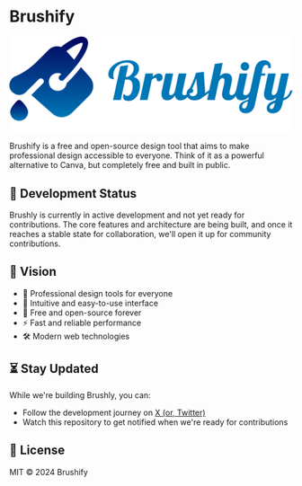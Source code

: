 <!-- prettier-ignore-start -->
# Brushify

![Brushify Logo](/public/logos/logo.svg)

Brushify is a free and open-source design tool that aims to make professional design accessible to everyone. Think of it as a powerful alternative to Canva, but completely free and built in public.

## 🚧 Development Status

Brushly is currently in active development and not yet ready for contributions. The core features and architecture are being built, and once it reaches a stable state for collaboration, we'll open it up for community contributions.

## 🎯 Vision

- 🎨 Professional design tools for everyone
- 💫 Intuitive and easy-to-use interface
- 🚀 Free and open-source forever
- ⚡️ Fast and reliable performance
- 🛠️ Modern web technologies

## ⏳ Stay Updated

While we're building Brushly, you can:

- Follow the development journey on [X (or, Twitter)](https://x.com/intent/user?screen_name=zaidahmad25)
- Watch this repository to get notified when we're ready for contributions

## 📝 License

MIT © 2024 Brushify
<!-- prettier-ignore-end -->
